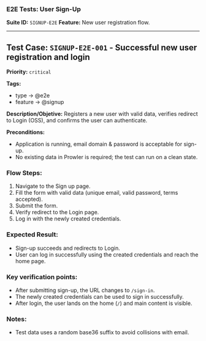 ### E2E Tests: User Sign-Up

**Suite ID:** `SIGNUP-E2E`
**Feature:** New user registration flow.

---

## Test Case: `SIGNUP-E2E-001` - Successful new user registration and login

**Priority:** `critical`

**Tags:**
- type → @e2e
- feature → @signup

**Description/Objetive:** Registers a new user with valid data, verifies redirect to Login (OSS), and confirms the user can authenticate.

**Preconditions:**
- Application is running, email domain & password is acceptable for sign-up.
- No existing data in Prowler is required; the test can run on a clean state.

### Flow Steps:
1. Navigate to the Sign up page.
2. Fill the form with valid data (unique email, valid password, terms accepted).
3. Submit the form.
4. Verify redirect to the Login page.
5. Log in with the newly created credentials.

### Expected Result:
- Sign-up succeeds and redirects to Login.
- User can log in successfully using the created credentials and reach the home page.

### Key verification points:
- After submitting sign-up, the URL changes to `/sign-in`.
- The newly created credentials can be used to sign in successfully.
- After login, the user lands on the home (`/`) and main content is visible.

### Notes:
- Test data uses a random base36 suffix to avoid collisions with email.


